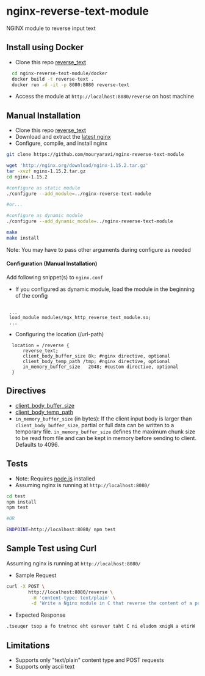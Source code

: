 # nginx-reverse-text-module
NGINX module to reverse input text

## Install using Docker
- Clone this repo [reverse_text](https://github.com/mouryaravi/nginx-reverse-text-module)
```bash
  cd nginx-reverse-text-module/docker
  docker build -t reverse-text .
  docker run -d -it -p 8080:8080 reverse-text
```
- Access the module at ```http://localhost:8080/reverse``` on host machine

## Manual Installation
- Clone this repo [reverse_text](https://github.com/mouryaravi/nginx-reverse-text-module)
- Download and extract the [latest nginx](http://nginx.org/download/nginx-1.15.2.tar.gz)
- Configure, compile, and install nginx
```bash
git clone https://github.com/mouryaravi/nginx-reverse-text-module

wget 'http://nginx.org/download/nginx-1.15.2.tar.gz'
tar -xvzf nginx-1.15.2.tar.gz
cd nginx-1.15.2

#configure as static module
./configure --add_module=../nginx-reverse-text-module

#or...

#configure as dynamic module
./configure --add_dynamic_module=../nginx-reverse-text-module

make
make install
```
Note: You may have to pass other arguments during configure as needed

#### Configuration (Manual Installation)
Add following snippet(s) to ```nginx.conf```
  - If you configured as dynamic module, load the module in the beginning of the config
```nginx
  
 ...
 load_module modules/ngx_http_reverse_text_module.so;
 ...
```
- Configuring the location (/url-path)

```nginx
  location = /reverse {
      reverse_text;
      client_body_buffer_size 8k; #nginx directive, optional
      client_body_temp_path /tmp; #nginx directive, optional
      in_memory_buffer_size   2048; #custom directive, optional
  }
```

## Directives
- [client_body_buffer_size](http://nginx.org/en/docs/http/ngx_http_core_module.html#client_body_buffer_size)
- [client_body_temp_path](http://nginx.org/en/docs/http/ngx_http_core_module.html#client_body_temp_path)
- ``in_memory_buffer_size`` (in bytes): If the client input body is larger than ``client_body_buffer_size``, partial or full data can be written to a temporary file. ``in_memory_buffer_size`` defines the maximum chunk size to be read from file and can be kept in memory before sending to client. Defaults to 4096.

## Tests
- Note: Requires [node.js](https://nodejs.org/en/download/) installed
- Assuming nginx is running at ```http://localhost:8080/```
```bash
cd test
npm install
npm test

#OR

ENDPOINT=http://localhost:8080/ npm test
```

## Sample Test using Curl

Assuming nginx is running at ```http://localhost:8080/```
- Sample Request

```bash
curl -X POST \
        http://localhost:8080/reverse \
         -H 'content-type: text/plain' \
         -d 'Write a Nginx module in C that reverse the content of a post request.'
```

- Expected Response
```bash
.tseuqer tsop a fo tnetnoc eht esrever taht C ni eludom xnigN a etirW     
```

## Limitations
- Supports only "text/plain" content type and POST requests
- Supports only ascii text